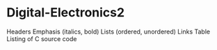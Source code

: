 # Digital-Electronics2

Headers
Emphasis (italics, bold)
Lists (ordered, unordered)
Links
Table
Listing of C source code
